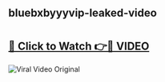 ## bluebxbyyyvip-leaked-video 

# <h2><a href="http://freeplayer.one?title=bluebxbyyyvip-leaked-video&ref=21J">🔗 Click to Watch 👉🔴 VIDEO</a></h2>

<a href="http://freeplayer.one?title=bluebxbyyyvip-leaked-video&ref=21J" rel="nofollow" data-target="animated-image.originalLink"><img src="https://i.ibb.co.com/xMMVF88/686577567.gif" alt="Viral Video Original" style="max-width: 100%; display: inline-block;" data-target="animated-image.originalImage"></a>

